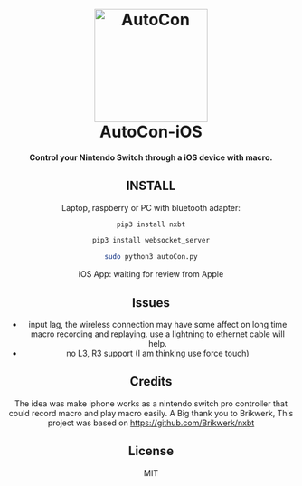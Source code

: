 <h1 align="center">
  <br>
  <img src="https://raw.githubusercontent.com/tedShadow/nxbt/master/docs/img/180.png" alt="AutoCon" width="200">
  <br>
  AutoCon-iOS
  <br>
</h1>

<h4 align="center">Control your Nintendo Switch through a iOS device with macro.</h4>

<div align="center">


## INSTALL
Laptop, raspberry or PC with bluetooth adapter:
```bash
pip3 install nxbt
```
```bash
pip3 install websocket_server
```
```bash
sudo python3 autoCon.py
```

iOS App:
waiting for review from Apple


## Issues

- input lag, the wireless connection may have some affect on long time macro recording and replaying. use a lightning to ethernet cable will help.
- no L3, R3 support (I am thinking use force touch)

## Credits

The idea was make iphone works as a nintendo switch pro controller that could record macro and play macro easily.
A Big thank you to Brikwerk, This project was based on https://github.com/Brikwerk/nxbt


## License

MIT
